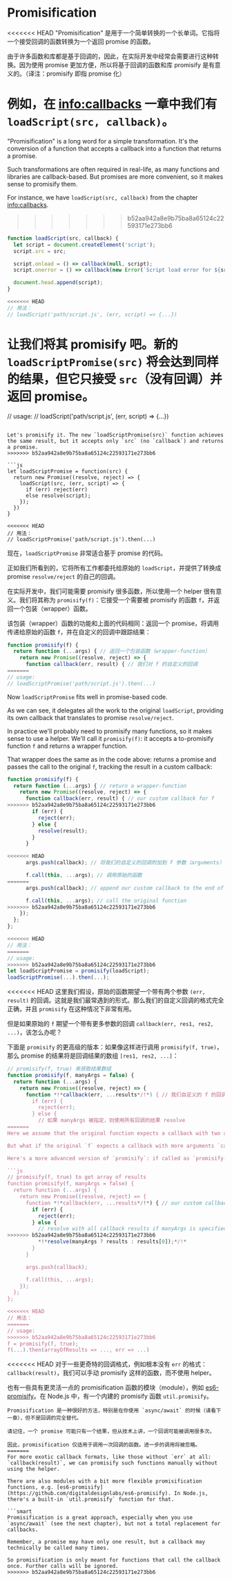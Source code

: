 # Promisification

<<<<<<< HEAD
"Promisification" 是用于一个简单转换的一个长单词。它指将一个接受回调的函数转换为一个返回 promise 的函数。

由于许多函数和库都是基于回调的，因此，在实际开发中经常会需要进行这种转换。因为使用 promise 更加方便，所以将基于回调的函数和库 promisify 是有意义的。（译注：promisify 即指 promise 化）

例如，在 <info:callbacks> 一章中我们有 `loadScript(src, callback)`。
=======
"Promisification" is a long word for a simple transformation. It's the conversion of a function that accepts a callback into a function that returns a promise.

Such transformations are often required in real-life, as many functions and libraries are callback-based. But promises are more convenient, so it makes sense to promisify them.

For instance, we have `loadScript(src, callback)` from the chapter <info:callbacks>.
>>>>>>> b52aa942a8e9b75ba8a65124c22593171e273bb6

```js run
function loadScript(src, callback) {
  let script = document.createElement('script');
  script.src = src;

  script.onload = () => callback(null, script);
  script.onerror = () => callback(new Error(`Script load error for ${src}`));

  document.head.append(script);
}

<<<<<<< HEAD
// 用法：
// loadScript('path/script.js', (err, script) => {...})
```

让我们将其 promisify 吧。新的 `loadScriptPromise(src)` 将会达到同样的结果，但它只接受 `src`（没有回调）并返回 promise。
=======
// usage:
// loadScript('path/script.js', (err, script) => {...})
```

Let's promisify it. The new `loadScriptPromise(src)` function achieves the same result, but it accepts only `src` (no `callback`) and returns a promise.
>>>>>>> b52aa942a8e9b75ba8a65124c22593171e273bb6

```js
let loadScriptPromise = function(src) {
  return new Promise((resolve, reject) => {
    loadScript(src, (err, script) => {
      if (err) reject(err)
      else resolve(script);
    });
  })
}

<<<<<<< HEAD
// 用法：
// loadScriptPromise('path/script.js').then(...)
```

现在，`loadScriptPromise` 非常适合基于 promise 的代码。

正如我们所看到的，它将所有工作都委托给原始的 `loadScript`，并提供了转换成 promise `resolve/reject` 的自己的回调。

在实际开发中，我们可能需要 promisify 很多函数，所以使用一个 helper 很有意义。我们将其称为 `promisify(f)`：它接受一个需要被 promisify 的函数 `f`，并返回一个包装（wrapper）函数。

该包装（wrapper）函数的功能和上面的代码相同：返回一个 promise，将调用传递给原始的函数 `f`，并在自定义的回调中跟踪结果：

```js
function promisify(f) {
  return function (...args) { // 返回一个包装函数（wrapper-function）
    return new Promise((resolve, reject) => {
      function callback(err, result) { // 我们对 f 的自定义的回调
=======
// usage:
// loadScriptPromise('path/script.js').then(...)
```

Now `loadScriptPromise` fits well in promise-based code.

As we can see, it delegates all the work to the original `loadScript`, providing its own callback that translates to promise `resolve/reject`.

In practice we'll probably need to promisify many functions, so it makes sense to use a helper. We'll call it `promisify(f)`: it accepts a to-promisify function `f` and returns a wrapper function.

That wrapper does the same as in the code above: returns a promise and passes the call to the original `f`, tracking the result in a custom callback:

```js
function promisify(f) {
  return function (...args) { // return a wrapper-function
    return new Promise((resolve, reject) => {
      function callback(err, result) { // our custom callback for f
>>>>>>> b52aa942a8e9b75ba8a65124c22593171e273bb6
        if (err) {
          reject(err);
        } else {
          resolve(result);
        }
      }

<<<<<<< HEAD
      args.push(callback); // 将我们的自定义的回调附加到 f 参数（arguments）的末尾

      f.call(this, ...args); // 调用原始的函数
=======
      args.push(callback); // append our custom callback to the end of f arguments

      f.call(this, ...args); // call the original function
>>>>>>> b52aa942a8e9b75ba8a65124c22593171e273bb6
    });
  };
};

<<<<<<< HEAD
// 用法：
=======
// usage:
>>>>>>> b52aa942a8e9b75ba8a65124c22593171e273bb6
let loadScriptPromise = promisify(loadScript);
loadScriptPromise(...).then(...);
```

<<<<<<< HEAD
这里我们假设，原始的函数期望一个带有两个参数 `(err, result)` 的回调。这就是我们最常遇到的形式。那么我们的自定义回调的格式完全正确，并且 `promisify` 在这种情况下非常有用。

但是如果原始的 `f` 期望一个带有更多参数的回调 `callback(err, res1, res2, ...)`，该怎么办呢？

下面是 `promisify` 的更高级的版本：如果像这样进行调用 `promisify(f, true)`，那么 promise 的结果将是回调结果的数组 `[res1, res2, ...]`：

```js
// promisify(f, true) 来获取结果数组
function promisify(f, manyArgs = false) {
  return function (...args) {
    return new Promise((resolve, reject) => {
      function *!*callback(err, ...results*/!*) { // 我们自定义的 f 的回调
        if (err) {
          reject(err);
        } else {
          // 如果 manyArgs 被指定，则使用所有回调的结果 resolve
=======
Here we assume that the original function expects a callback with two arguments `(err, result)`. That's what we encounter most often. Then our custom callback is in exactly the right format, and `promisify` works great for such a case.

But what if the original `f` expects a callback with more arguments `callback(err, res1, res2, ...)`?

Here's a more advanced version of `promisify`: if called as `promisify(f, true)`, the promise result will be an array of callback results `[res1, res2, ...]`:

```js
// promisify(f, true) to get array of results
function promisify(f, manyArgs = false) {
  return function (...args) {
    return new Promise((resolve, reject) => {
      function *!*callback(err, ...results*/!*) { // our custom callback for f
        if (err) {
          reject(err);
        } else {
          // resolve with all callback results if manyArgs is specified
>>>>>>> b52aa942a8e9b75ba8a65124c22593171e273bb6
          *!*resolve(manyArgs ? results : results[0]);*/!*
        }
      }

      args.push(callback);

      f.call(this, ...args);
    });
  };
};

<<<<<<< HEAD
// 用法：
=======
// usage:
>>>>>>> b52aa942a8e9b75ba8a65124c22593171e273bb6
f = promisify(f, true);
f(...).then(arrayOfResults => ..., err => ...)
```

<<<<<<< HEAD
对于一些更奇特的回调格式，例如根本没有 `err` 的格式：`callback(result)`，我们可以手动 promisify 这样的函数，而不使用 helper。

也有一些具有更灵活一点的 promisification 函数的模块（module），例如 [es6-promisify](https://github.com/digitaldesignlabs/es6-promisify)。在 Node.js 中，有一个内建的 promisify 函数 `util.promisify`。

```smart
Promisification 是一种很好的方法，特别是在你使用 `async/await` 的时候（请看下一章），但不是回调的完全替代。

请记住，一个 promise 可能只有一个结果，但从技术上讲，一个回调可能被调用很多次。

因此，promisification 仅适用于调用一次回调的函数。进一步的调用将被忽略。
=======
For more exotic callback formats, like those without `err` at all: `callback(result)`, we can promisify such functions manually without using the helper.

There are also modules with a bit more flexible promisification functions, e.g. [es6-promisify](https://github.com/digitaldesignlabs/es6-promisify). In Node.js, there's a built-in `util.promisify` function for that.

```smart
Promisification is a great approach, especially when you use `async/await` (see the next chapter), but not a total replacement for callbacks.

Remember, a promise may have only one result, but a callback may technically be called many times.

So promisification is only meant for functions that call the callback once. Further calls will be ignored.
>>>>>>> b52aa942a8e9b75ba8a65124c22593171e273bb6
```
